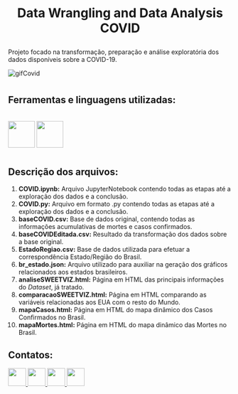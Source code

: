 # <p align=center> Data Wrangling and Data Analysis COVID </p>

Projeto focado na transformação, preparação e análise exploratória dos dados disponíveis sobre a COVID-19.

![gifCovid](https://user-images.githubusercontent.com/54869201/150561406-aa580e9a-030e-45f2-8c41-03da65b8350a.gif)

#

## Ferramentas e linguagens utilizadas:


<div>
 
&nbsp;        
<img height=60 width=60 src="https://cdn.jsdelivr.net/gh/devicons/devicon/icons/jupyter/jupyter-original-wordmark.svg" />
<img height=60 width=60 src="https://cdn.jsdelivr.net/gh/devicons/devicon/icons/python/python-original.svg" />
</div>

#

## Descrição dos arquivos:

1. **COVID.ipynb:** Arquivo JupyterNotebook contendo todas as etapas até a exploração dos dados e a conclusão.
1. **COVID.py:** Arquivo em formato .py contendo todas as etapas até a exploração dos dados e a conclusão.
1. **baseCOVID.csv:** Base de dados original, contendo todas as informações acumulativas de mortes e casos confirmados.
1. **baseCOVIDEditada.csv:** Resultado da transformação dos dados sobre a base original.
1. **EstadoRegiao.csv:** Base de dados utilizada para efetuar a correspondência Estado/Região do Brasil.
1. **br_estado.json:** Arquivo utilizado para auxiliar na geração dos gráficos relacionados aos estados brasileiros.
1. **analiseSWEETVIZ.html:** Página em HTML das principais informações do *Dataset*, já tratado.
1. **comparacaoSWEETVIZ.html:** Página em HTML comparando as variáveis relacionadas aos EUA com o resto do Mundo.
1. **mapaCasos.html:** Página em HTML do mapa dinâmico dos Casos Confirmados no Brasil.
1. **mapaMortes.html:** Página em HTML do mapa dinâmico das Mortes no Brasil.


## Contatos:

<div>    
  <a href="https://www.linkedin.com/in/tferreirasilva/">
    <img width=40 src="https://cdn.jsdelivr.net/gh/devicons/devicon/icons/linkedin/linkedin-original.svg" />
  </a> 
  <a href = "mailto:thiago.ferreirawd@gmail.com">
      <img width=40 src="https://cdn.jsdelivr.net/gh/devicons/devicon/icons/google/google-original.svg" />
  </a>  
  <a href = "https://www.facebook.com/thiago.ferreira.50746">
    <img width=40 src="https://cdn.jsdelivr.net/gh/devicons/devicon/icons/facebook/facebook-original.svg" />
  </a> 
  <a href = "https://github.com/ThiagoFerreiraWD">
    <img width=40 src="https://cdn.jsdelivr.net/gh/devicons/devicon/icons/github/github-original.svg" />
  </a>     
</div>
